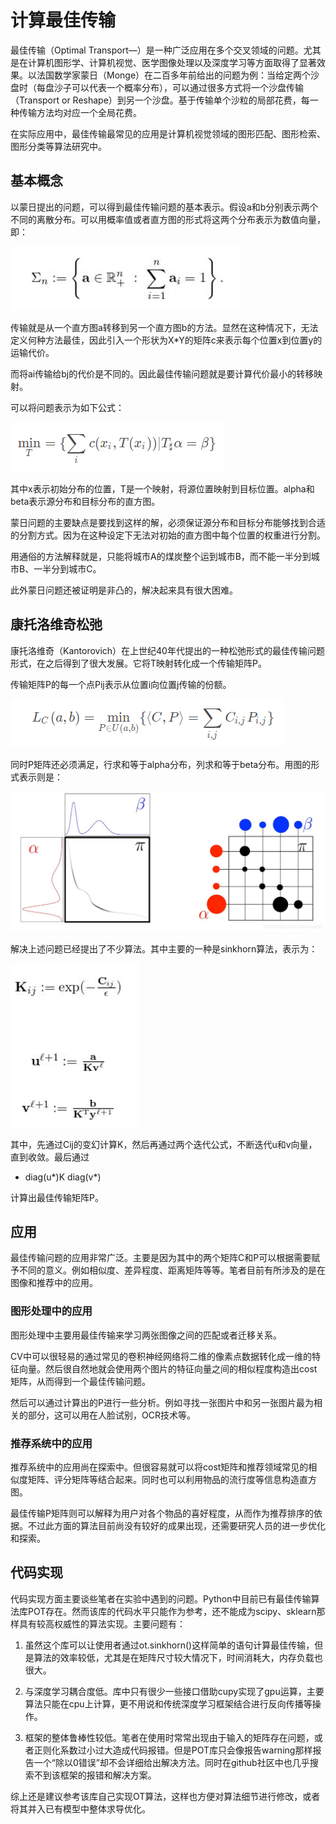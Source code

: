 # 计算最佳传输

最佳传输（Optimal Transport—）是一种广泛应用在多个交叉领域的问题。尤其是在计算机图形学、计算机视觉、医学图像处理以及深度学习等方面取得了显著效果。以法国数学家蒙日（Monge）在二百多年前给出的问题为例：当给定两个沙盘时（每盘沙子可以代表一个概率分布），可以通过很多方式将一个沙盘传输（Transport or Reshape）到另一个沙盘。基于传输单个沙粒的局部花费，每一种传输方法均对应一个全局花费。

在实际应用中，最佳传输最常见的应用是计算机视觉领域的图形匹配、图形检索、图形分类等算法研究中。

## 基本概念

以蒙日提出的问题，可以得到最佳传输问题的基本表示。假设a和b分别表示两个不同的离散分布。可以用概率值或者直方图的形式将这两个分布表示为数值向量，即：

![ot_a](./images/ot_a.png)

传输就是从一个直方图a转移到另一个直方图b的方法。显然在这种情况下，无法定义何种方法最佳，因此引入一个形状为X*Y的矩阵c来表示每个位置x到位置y的运输代价。

而将ai传输给bj的代价是不同的。因此最佳传输问题就是要计算代价最小的转移映射。

可以将问题表示为如下公式：

![ot_problem](./images/ot_problem.png)

其中x表示初始分布的位置，T是一个映射，将源位置映射到目标位置。alpha和beta表示源分布和目标分布的直方图。

蒙日问题的主要缺点是要找到这样的解，必须保证源分布和目标分布能够找到合适的分割方式。因为在这种设定下无法对初始的直方图中每个位置的权重进行分割。

用通俗的方法解释就是，只能将城市A的煤炭整个运到城市B，而不能一半分到城市B、一半分到城市C。

此外蒙日问题还被证明是非凸的，解决起来具有很大困难。

## 康托洛维奇松弛

康托洛维奇（Kantorovich）在上世纪40年代提出的一种松弛形式的最佳传输问题形式，在之后得到了很大发展。它将T映射转化成一个传输矩阵P。

传输矩阵P的每一个点Pij表示从位置i向位置j传输的份额。

![kantorovich_relaxation](./images/kantorovich_relaxation.png)

同时P矩阵还必须满足，行求和等于alpha分布，列求和等于beta分布。用图的形式表示则是：

![kantorovich](./images/kantorovich_image.jpg)

解决上述问题已经提出了不少算法。其中主要的一种是sinkhorn算法，表示为：

![sinkhorn](./images/sinkhorn_algorithm.png)

其中，先通过Cij的变幻计算K，然后再通过两个迭代公式，不断迭代u和v向量，直到收敛。最后通过

- diag(u*)K diag(v*) 

计算出最佳传输矩阵P。

## 应用

最佳传输问题的应用非常广泛。主要是因为其中的两个矩阵C和P可以根据需要赋予不同的意义。例如相似度、差异程度、距离矩阵等等。笔者目前有所涉及的是在图像和推荐中的应用。

### 图形处理中的应用

图形处理中主要用最佳传输来学习两张图像之间的匹配或者迁移关系。

CV中可以很轻易的通过常见的卷积神经网络将二维的像素点数据转化成一维的特征向量。然后很自然地就会使用两个图片的特征向量之间的相似程度构造出cost矩阵，从而得到一个最佳传输问题。

然后可以通过计算出的P进行一些分析。例如寻找一张图片中和另一张图片最为相关的部分，这可以用在人脸试别，OCR技术等。

### 推荐系统中的应用

推荐系统中的应用尚在探索中。但很容易就可以将cost矩阵和推荐领域常见的相似度矩阵、评分矩阵等结合起来。同时也可以利用物品的流行度等信息构造直方图。

最佳传输P矩阵则可以解释为用户对各个物品的喜好程度，从而作为推荐排序的依据。不过此方面的算法目前尚没有较好的成果出现，还需要研究人员的进一步优化和探索。

## 代码实现

代码实现方面主要谈些笔者在实验中遇到的问题。Python中目前已有最佳传输算法库POT存在。然而该库的代码水平只能作为参考，还不能成为scipy、sklearn那样具有较高权威性的算法实现。主要问题有：

1. 虽然这个库可以让使用者通过ot.sinkhorn()这样简单的语句计算最佳传输，但是算法的效率较低，尤其是在矩阵尺寸较大情况下，时间消耗大，内存负载也很大。

2. 与深度学习耦合度低。库中只有很少一些接口借助cupy实现了gpu运算，主要算法只能在cpu上计算，更不用说和传统深度学习框架结合进行反向传播等操作。

3. 框架的整体鲁棒性较低。笔者在使用时常常出现由于输入的矩阵存在问题，或者正则化系数过小过大造成代码报错。但是POT库只会像报告warning那样报告一个“除以0错误”却不会详细给出解决方法。同时在github社区中也几乎搜索不到该框架的报错和解决方案。

综上还是建议参考该库自己实现OT算法，这样也方便对算法细节进行修改，或者将其并入已有模型中整体求导优化。
